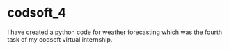 # codsoft_4
I have created a python code for weather forecasting which was the fourth task of my codsoft virtual internship.
